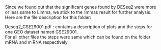 Since we found out that the significant genes found by DESeq2 were more or less same to Limma, we stick to the limmas result for further analysis. <br /> 
Here are the file description for this folder:

Deseq2_GSE29001.pdf : contains a description of plots and the steps for one GEO dataset named GSE29001. <br /> 
For all other files the steps were same which can be found on the folder mRNA and miRNA respectively.